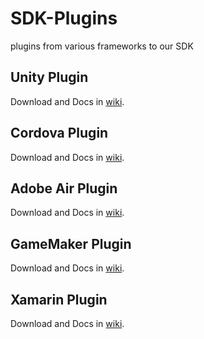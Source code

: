 # SDK-Plugins
plugins from various frameworks to our SDK

## Unity Plugin
Download and Docs in [wiki](https://github.com/mobfox/SDK-Plugins/wiki/Unity-Plugin).

## Cordova Plugin
Download and Docs in [wiki](https://github.com/mobfox/SDK-Plugins/wiki/Cordova-Plugin).

## Adobe Air Plugin
Download and Docs in [wiki](https://github.com/mobfox/SDK-Plugins/wiki/Adobe-Air-Plugin).

## GameMaker Plugin
Download and Docs in [wiki](https://github.com/mobfox/SDK-Plugins/wiki/GameMaker-Plugin).

## Xamarin Plugin
Download and Docs in [wiki](https://github.com/mobfox/SDK-Plugins/wiki/Xamarin-Plugin).

